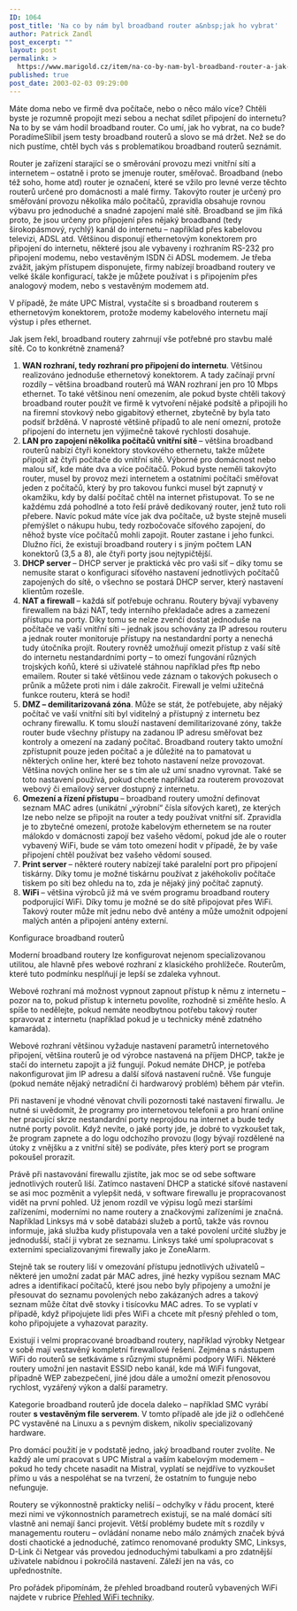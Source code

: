 ```yaml
---
ID: 1064
post_title: 'Na co by nám byl broadband router a&nbsp;jak ho vybrat'
author: Patrick Zandl
post_excerpt: ""
layout: post
permalink: >
  https://www.marigold.cz/item/na-co-by-nam-byl-broadband-router-a-jak-ho-vybrat
published: true
post_date: 2003-02-03 09:29:00
---
```

Máte doma nebo ve firmě dva počítače, nebo o něco málo více? Chtěli byste je rozumně propojit mezi sebou a nechat sdílet připojení do internetu? Na to by se vám hodil broadband router. Co umí, jak ho vybrat, na co bude? Poradíme<!--more-->Slíbil jsem testy broadband routerů a slovo se má držet. Než se do nich pustíme, chtěl bych vás s problematikou broadband routerů seznámit. 
<P>Router je zařízení starající se o směrování provozu mezi vnitřní sítí a internetem &#8211; ostatně i proto se jmenuje router, směřovač. Broadband (nebo též soho, home atd) router je označení, které se vžilo pro levné verze těchto routerů určené pro domácnosti a malé firmy. Takovýto router je určený pro směřování provozu několika málo počítačů, zpravidla obsahuje rovnou výbavu pro jednoduché a snadné zapojení malé sítě. Broadband se jim říká proto, že jsou určeny pro připojení přes nějaký broadband (tedy širokopásmový, rychlý) kanál do internetu &#8211; například přes kabelovou televizi, ADSL atd. Většinou disponují ethernetovým konektorem pro připojení do internetu, některé jsou ale vybaveny i rozhraním RS-232 pro připojení modemu, nebo vestavěným ISDN či ADSL modemem. Je třeba zvážit, jakým přístupem disponujete, firmy nabízejí broadband routery ve velké škále konfigurací, takže je můžete používat i s připojením přes analogový modem, nebo s vestavěným modemem atd. 
<P>V případě, že máte UPC Mistral, vystačíte si s broadband routerem s ethernetovým konektorem, protože modemy kabelového internetu mají výstup i přes ethernet. 
<P>Jak jsem řekl, broadband routery zahrnují vše potřebné pro stavbu malé sítě. Co to konkrétně znamená? 
<OL>
<LI><STRONG>WAN rozhraní, tedy rozhraní pro připojení do internetu</STRONG>. Většinou realizováno jednoduše ethernetový konektorem. A tady začínají první rozdíly &#8211; většina broadband routerů má WAN rozhraní jen pro 10 Mbps ethernet. To také většinou není omezením, ale pokud byste chtěli takový broadband router použít ve firmě k vytvoření nějaké podsítě a připojili ho na firemní stovkový nebo gigabitový ethernet, zbytečně by byla tato podsíť bržděná. V naprosté většině případů to ale není omezní, protože připojení do internetu jen výjimečně takové rychlosti dosahuje. <BR></LI>
<LI><STRONG>LAN pro zapojení několika počítačů vnitřní sítě </STRONG>&#8211; většina broadband routerů nabízí čtyři konektory stovkového ethernetu, takže můžete připojit až čtyři počítače do vnitřní sítě. Výborné pro domácnost nebo malou síť, kde máte dva a více počítačů. Pokud byste neměli takovýto router, musel by provoz mezi internetem a ostatními počítači směřovat jeden z počítačů, který by pro takovou funkci musel být zapnutý v okamžiku, kdy by další počítač chtěl na internet přistupovat. To se ne každému zdá pohodlné a toto řeší právě dedikovaný router, jenž tuto roli přebere. Navíc pokud máte více jak dva počítače, už byste stejně museli přemýšlet o nákupu hubu, tedy rozbočovače síťového zapojení, do něhož byste více počítačů mohli zapojit. Router zastane i jeho funkci. Dlužno říci, že existují broadband routery i s jiným počtem LAN konektorů (3,5 a 8), ale čtyři porty jsou nejtypičtější. <BR></LI>
<LI><STRONG>DHCP server </STRONG>&#8211; DHCP server je praktická věc pro vaši síť &#8211; díky tomu se nemusíte starat o konfiguraci síťového nastavení jednotlivých počítačů zapojených do sítě, o všechno se postará DHCP server, který nastavení klientům rozešle. <BR></LI>
<LI><STRONG>NAT a firewall </STRONG>&#8211; každá síť potřebuje ochranu. Routery bývají vybaveny firewallem na bázi NAT, tedy interního překladače adres a zamezení přístupu na porty. Díky tomu se nelze zvenčí dostat jednoduše na počítače ve vaší vnitřní síti &#8211; jednak jsou schovány za IP adresou routeru a jednak router monitoruje přístupy na nestandardní porty a nenechá tudy útočníka projít. Routery rovněž umožňují omezit přístup z vaší sítě do internetu nestandardními porty &#8211; to omezí fungování různých trojských koňů, které si uživatelé stáhnou například přes ftp nebo emailem. Router si také většinou vede záznam o takových pokusech o průnik a můžete proti nim i dále zakročit. Firewall je velmi užitečná funkce routeru, která se hodí!<BR></LI>
<LI><STRONG>DMZ &#8211; demilitarizovaná zóna</STRONG>. Může se stát, že potřebujete, aby nějaký počítač ve vaší vnitřní síti byl viditelný a přístupný z internetu bez ochrany firewallu. K tomu slouží nastavení demilitarizované zóny, takže router bude všechny přístupy na zadanou IP adresu směřovat bez kontroly a omezení na zadaný počítač. Broadband routery takto umožní zpřístupnit pouze jeden počítač a je důležité na to pamatovat u některých online her, které bez tohoto nastavení nelze provozovat. Většina nových online her se s tím ale už umí snadno vyrovnat. Také se toto nastavení používá, pokud chcete například za routerem provozovat webový či emailový server dostupný z internetu.<BR></LI>
<LI><STRONG>Omezení a řízení přístupu </STRONG>&#8211; broadband routery umožní definovat seznam MAC adres (unikátní &#8222;výrobní&#8220; čísla síťových karet), ze kterých lze nebo nelze se připojit na router a tedy používat vnitřní síť. Zpravidla je to zbytečné omezení, protože kabelovým ethernetem se na router málokdo v domácnosti zapojí bez vašeho vědomí, pokud jde ale o router vybavený WiFi, bude se vám toto omezení hodit v případě, že by vaše připojení chtěl používat bez vašeho vědomí soused. <BR></LI>
<LI><STRONG>Print server </STRONG>&#8211; některé routery nabízejí také paralelní port pro připojení tiskárny. Díky tomu je možné tiskárnu používat z jakéhokoliv počítače tiskem po síti bez ohledu na to, zda je nějaký jiný počítač zapnutý. <BR></LI>
<LI><STRONG>WiFi </STRONG>&#8211; většina výrobců již má ve svém programu broadband routery podporující WiFi. Díky tomu je možné se do sítě připojovat přes WiFi. Takový router může mít jednu nebo dvě antény a může umožnit odpojení malých antén a připojení antény externí. </LI></OL>
<P>Konfigurace broadband routerů 
<P>Moderní broadband routery lze konfigurovat nejenom specializovanou utilitou, ale hlavně přes webové rozhraní z klasického prohlížeče. Routerům, které tuto podmínku nesplňují je lepší se zdaleka vyhnout. 
<P>Webové rozhraní má možnost vypnout zapnout přístup k němu z internetu &#8211; pozor na to, pokud přístup k internetu povolíte, rozhodně si změňte heslo. A spíše to nedělejte, pokud nemáte neodbytnou potřebu takový router spravovat z internetu (například pokud je u technicky méně zdatného kamaráda). 
<P>Webové rozhraní většinou vyžaduje nastavení parametrů internetového připojení, většina routerů je od výrobce nastavená na příjem DHCP, takže je stačí do internetu zapojit a již fungují. Pokud nemáte DHCP, je potřeba nakonfigurovat jim IP adresu a další síťová nastavení ručně. Vše funguje (pokud nemáte nějaký netradiční či hardwarový problém) během pár vteřin. 
<P>Při nastavení je vhodné věnovat chvíli pozornosti také nastavení firwallu. Je nutné si uvědomit, že programy pro internetovou telefonii a pro hraní online her pracující skrze nestandardní porty neprojdou na internet a bude tedy nutné porty povolit. Když nevíte, o jaké porty jde, je dobré to vyzkoušet tak, že program zapnete a do logu odchozího provozu (logy bývají rozdělené na útoky z vnějšku a z vnitřní sítě) se podíváte, přes který port se program pokoušel prorazit. 
<P>Právě při nastavování firewallu zjistíte, jak moc se od sebe software jednotlivých routerů liší. Zatímco nastavení DHCP a statické síťové nastavení se asi moc pozměnit a vylepšit nedá, v software firewallu je propracovanost vidět na první pohled. Už jenom rozdíl ve výpisu logů mezi staršími zařízeními, moderními no name routery a značkovými zařízeními je značná. Například Linksys má v sobě databázi služeb a portů, takže vás rovnou informuje, jaká služba kudy přistupovala ven a také povolení určité služby je jednodušší, stačí ji vybrat ze seznamu. Linksys také umí spolupracovat s externími specializovanými firewally jako je ZoneAlarm. 
<P>Stejně tak se routery liší v omezování přístupu jednotlivých uživatelů &#8211; některé jen umožní zadat pár MAC adres, jiné hezky vypíšou seznam MAC adres a identifikací počítačů, které jsou nebo byly připojeny a umožní je přesouvat do seznamu povolených nebo zakázaných adres a takový seznam může čítat dvě stovky i tisícovku MAC adres. To se vyplatí v případě, když připojujete lidi přes WiFi a chcete mít přesný přehled o tom, koho připojujete a vyhazovat parazity. 
<P>Existují i velmi propracované broadband routery, například výrobky Netgear v sobě mají vestavěný kompletní firewallové řešení. Zejména s nástupem WiFi do routerů se setkáváme s různými stupněmi podpory WiFi. Některé routery umožní jen nastavit ESSID nebo kanál, kde má WiFi fungovat, případně WEP zabezpečení, jiné jdou dále a umožní omezit přenosovou rychlost, vyzářený výkon a další parametry. 
<P>Kategorie broadband routerů jde docela daleko &#8211; například SMC vyrábí router <STRONG>s vestavěným file serverem</STRONG>. V tomto případě ale jde již o odlehčené PC vystavěné na Linuxu a s pevným diskem, nikoliv specializovaný hardware. 
<P>Pro domácí použití je v podstatě jedno, jaký broadband router zvolíte. Ne každý ale umí pracovat s UPC Mistral a vaším kabelovým modemem &#8211; pokud ho tedy chcete nasadit na Mistral, vyplatí se nejdříve to vyzkoušet přímo u vás a nespoléhat se na tvrzení, že ostatním to funguje nebo nefunguje. 
<P>Routery se výkonnostně prakticky neliší &#8211; odchylky v řádu procent, které mezi nimi ve výkonnostních parametrech existují, se na malé domácí síti vlastně ani nemají šanci projevit. Větší problémy budete mít s rozdíly v managementu routeru &#8211; ovládání noname nebo málo známých značek bývá dosti chaotické a jednoduché, zatímco renomované produkty SMC, Linksys, D-Link či Netgear vás provedou jednoduchými tabulkami a pro zdatnější uživatele nabídnou i pokročilá nastavení. Záleží jen na vás, co upřednostníte. 
<P>Pro pořádek připomínám, že přehled broadband routerů vybavených WiFi najdete v rubrice <A href="/prehledwifi/">Přehled WiFi techniky</A>.</P>
